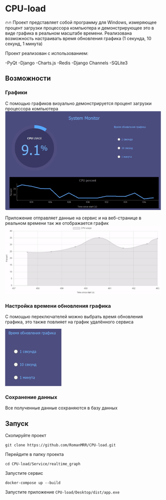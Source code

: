 # CPU-load
🔥🔥 Проект представляет собой программу для Windows, измеряющее процент загрузки процессора компьютера и демонстрирующее это в виде графика в реальном масштабе времени. Реализована возможность настраивать время обновления графика (1 секунда, 10 секунд, 1 минута)

Проект реализован с использованием:

-PyQt
-Django
-Charts.js
-Redis
-Django Channels
-SQLite3

## Возможности
### Графики
С помощью графиков визуально демонстрируется процент загрузки процессора компьютера
![График в приложении](Demonstration/graph_desktop.gif)

Приложение отправляет данные на сервис и на веб-странице в реальном времени так же 
отображается график
![График на удалённом сервисе](Demonstration/graph-service.gif)


### Настройка времени обновления графика
С помощью переключателей можно выбрать время обновления графика, это также повлияет на график 
удалённого сервиса

![Переключатели времени обновления](Demonstration/time-update.png)

### Сохранение данных
Все полученные данные сохраняются в базу данных

## Запуск
Скопируйте проект
```
git clone https://github.com/RomanMRR/CPU-load.git
```
Перейдите в папку проекта
```
cd CPU-load/Service/realtime_graph
```
Запустите сервис
```
docker-compose up --build
```
Запустите приложение  `CPU-load/Desktop/dist/app.exe`
